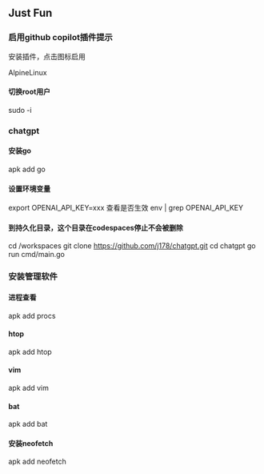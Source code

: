 ## Just Fun

### 启用github copilot插件提示
安装插件，点击图标启用

AlpineLinux

#### 切换root用户
sudo -i

### chatgpt

#### 安装go
apk add go

#### 设置环境变量
export OPENAI_API_KEY=xxx
查看是否生效
env | grep OPENAI_API_KEY

#### 到持久化目录，这个目录在codespaces停止不会被删除
cd /workspaces
git clone https://github.com/j178/chatgpt.git
cd chatgpt
go run cmd/main.go

### 安装管理软件

#### 进程查看
apk add procs

#### htop
apk add htop

#### vim
apk add vim

#### bat
apk add bat

#### 安装neofetch
apk add neofetch

